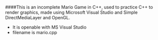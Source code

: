 ####This is an incomplete Mario Game in C++, used to practice C++ to render graphics, made using Microsoft Visual Studio and Simple DirectMediaLayer and OpenGL.

* It is openable with MS Visual Studio
* filename is mario.cpp
